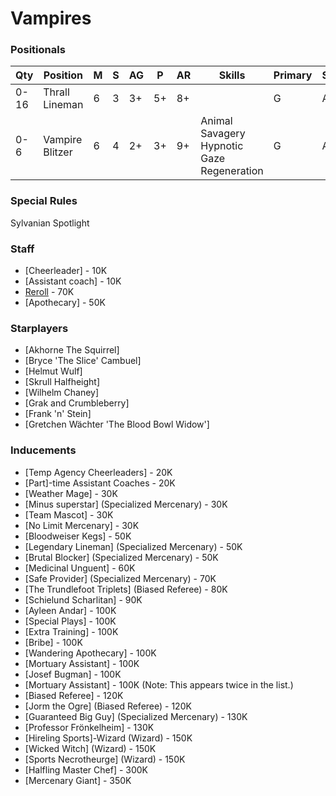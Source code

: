 ﻿# Vampires

### Positionals

| Qty  | Position        | M | S | AG | P  | AR | Skills                                                   | Primary | Secondary | Cost |
| ---- | --------------- | - | - | -- | -- | -- | -------------------------------------------------------- | ------- | --------- | ---- |
| 0-16 | Thrall Lineman  | 6 | 3 | 3+ | 5+ | 8+ |                                                          | G       | A S       | 40K  |
| 0-6  | Vampire Blitzer | 6 | 4 | 2+ | 3+ | 9+ | Animal Savagery <br /> Hypnotic Gaze <br /> Regeneration | G       | A S P     | 110K |

### Special Rules

Sylvanian Spotlight

### Staff

* [Cheerleader] - 10K
* [Assistant coach] - 10K
* [Reroll](s) - 70K
* [Apothecary]  - 50K

### Starplayers

* [Akhorne The Squirrel]                     
* [Bryce 'The Slice' Cambuel]                
* [Helmut Wulf]                              
* [Skrull Halfheight]                        
* [Wilhelm Chaney]                           
* [Grak and Crumbleberry]                      
* [Frank 'n' Stein]                          
* [Gretchen Wächter 'The Blood Bowl Widow'] 

### Inducements

* [Temp Agency Cheerleaders] - 20K
* [Part]-time Assistant Coaches - 20K
* [Weather Mage] - 30K
* [Minus superstar] (Specialized Mercenary) - 30K
* [Team Mascot] - 30K
* [No Limit Mercenary] - 30K
* [Bloodweiser Kegs] - 50K
* [Legendary Lineman] (Specialized Mercenary) - 50K
* [Brutal Blocker] (Specialized Mercenary) - 50K
* [Medicinal Unguent] - 60K
* [Safe Provider] (Specialized Mercenary) - 70K
* [The Trundlefoot Triplets] (Biased Referee) - 80K
* [Schielund Scharlitan] - 90K
* [Ayleen Andar] - 100K
* [Special Plays] - 100K
* [Extra Training] - 100K
* [Bribe] - 100K
* [Wandering Apothecary] - 100K
* [Mortuary Assistant] - 100K
* [Josef Bugman] - 100K
* [Mortuary Assistant] - 100K (Note: This appears twice in the list.)
* [Biased Referee] - 120K
* [Jorm the Ogre] (Biased Referee) - 120K
* [Guaranteed Big Guy] (Specialized Mercenary) - 130K
* [Professor Frönkelheim] - 130K
* [Hireling Sports]-Wizard (Wizard) - 150K
* [Wicked Witch] (Wizard) - 150K
* [Sports Necrotheurge] (Wizard) - 150K
* [Halfling Master Chef] - 300K
* [Mercenary Giant] - 350K
